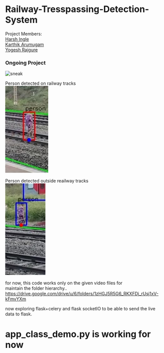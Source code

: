 # Railway-Tresspassing-Detection-System

Project Members: \
[Harsh Ingle](https://github.com/HarIn-Inc) \
[Karthik Arumugam](https://github.com/KarthikArumugam3) \
[Yogesh Rajgure](https://github.com/YogeshRajgure)


### Ongoing Project
![sneak ](static/gif/DART.gif)

Person detected on railway tracks \
![](static/images/1_.jpg)

Person detected outside reailway tracks \
![](static/images/2_.jpg)

for now, this code works only on the given video files for \
maintain the folder hierarchy..
https://drive.google.com/drive/u/6/folders/1zHGJ5R5G6_RKXFDj_rUsj1xV-kFmvYXm

now exploring flask+celery and flask socketIO to be able to send the live data to flask.

# app_class_demo.py is working for now